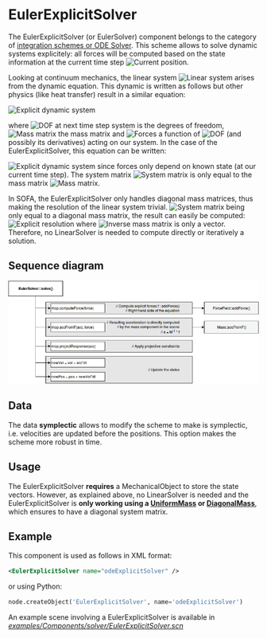 EulerExplicitSolver  
===================

The EulerExplicitSolver (or EulerSolver) component belongs to the category of [integration schemes or ODE Solver](https://www.sofa-framework.org/community/doc/main-principles/system-resolution/integration-schemes/). This scheme allows to solve dynamic systems explicitely: all forces will be computed based on the state information at the current time step <img class="latex" src="https://latex.codecogs.com/png.latex?x(t)" title="Current position"/>.

Looking at continuum mechanics, the linear system <img class="latex" src="https://latex.codecogs.com/png.latex?$$\mathbf{A}x=b$$" title="Linear system" /> arises from the dynamic equation. This dynamic is written as follows but other physics (like heat transfer) result in a similar equation:

<img class="latex" src="https://latex.codecogs.com/png.latex?$$\mathbf{M}\Delta%20v=dt\left(f(x,t)\right)$$" title="Explicit dynamic system" />

where <img class="latex" src="https://latex.codecogs.com/png.latex?$$x$$" title="DOF at next time step system" /> is the degrees of freedom, <img class="latex" src="https://latex.codecogs.com/png.latex?$$\mathbf{M}$$" title="Mass matrix" /> the mass matrix and <img class="latex" src="https://latex.codecogs.com/png.latex?$$f(x,t)$$" title="Forces" /> a function of <img class="latex" src="https://latex.codecogs.com/png.latex?$$x$$" title="DOF" /> (and possibly its derivatives) acting on our system. In the case of the EulerExplicitSolver, this equation can be written: 

<img class="latex" src="https://latex.codecogs.com/png.latex?$$\mathbf{M}\Delta%20v=dt\left(f(x(t))\right)$$" title="Explicit dynamic system" />
since forces only depend on known state (at our current time step). The system matrix <img class="latex" src="https://latex.codecogs.com/png.latex?$$\mathbf{A}$$" title="System matrix" /> is only equal to the mass matrix <img class="latex" src="https://latex.codecogs.com/png.latex?$$\mathbf{M}$$" title="Mass matrix" />.

In SOFA, the EulerExplicitSolver only handles diagonal mass matrices, thus making the resolution of the linear system trivial. <img class="latex" src="https://latex.codecogs.com/png.latex?$$\mathbf{A}$$" title="System matrix" /> being only equal to a diagonal mass matrix, the result can easily be computed: <img class="latex" src="https://latex.codecogs.com/png.latex?$$\Delta%20v_{sol}=dt\mathbf{M}^{-1}f(x(t))$$" title="Explicit resolution" /> where <img class="latex" src="https://latex.codecogs.com/png.latex?$$\mathbf{M}^-1$$" title="Inverse mass matrix" /> is only a vector. Therefore, no LinearSolver is needed to compute directly or iteratively a solution.



Sequence diagram
----------------

<a href="https://github.com/sofa-framework/doc/blob/master/Images/integrationscheme/EulerExplicitSolver.png?raw=true"><img src="https://github.com/sofa-framework/doc/blob/master/Images/integrationscheme/EulerExplicitSolver.png?raw=true" title="Flow diagram for a EulerExplicitSolver"/></a>


Data
----

The data **symplectic** allows to modify the scheme to make is symplectic, i.e. velocities are updated before the positions. This option makes the scheme more robust in time.


Usage  
-----  

The EulerExplicitSolver **requires** a MechanicalObject to store the state vectors. However, as explained above, no LinearSolver is needed and the EulerExplicitSolver is **only working using a [UniformMass](https://www.sofa-framework.org/community/doc/using-sofa/components/mass/uniformmass/) or [DiagonalMass](https://www.sofa-framework.org/community/doc/using-sofa/components/mass/diagonalmass/)**, which ensures to have a diagonal system matrix.



Example  
-------  

This component is used as follows in XML format:  
 
``` xml  
<EulerExplicitSolver name="odeExplicitSolver" />
```  
 
or using Python:  
 
``` python  
node.createObject('EulerExplicitSolver', name='odeExplicitSolver')
```  
 
An example scene involving a EulerExplicitSolver is available in [*examples/Components/solver/EulerExplicitSolver.scn*](https://github.com/sofa-framework/sofa/blob/master/examples/Components/solver/EulerExplicitSolver.scn)